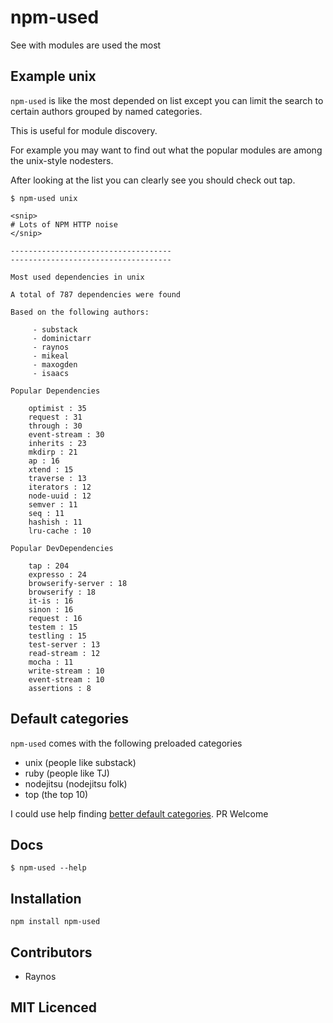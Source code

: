 # npm-used

See with modules are used the most

## Example unix

`npm-used` is like the most depended on list except you can limit the
search to certain authors grouped by named categories.

This is useful for module discovery.

For example you may want to find out what the popular modules are among
the unix-style nodesters.

After looking at the list you can clearly see you should check out
tap.

```
$ npm-used unix

<snip>
# Lots of NPM HTTP noise
</snip>

------------------------------------
------------------------------------

Most used dependencies in unix

A total of 787 dependencies were found

Based on the following authors:

     - substack
     - dominictarr
     - raynos
     - mikeal
     - maxogden
     - isaacs

Popular Dependencies

    optimist : 35
    request : 31
    through : 30
    event-stream : 30
    inherits : 23
    mkdirp : 21
    ap : 16
    xtend : 15
    traverse : 13
    iterators : 12
    node-uuid : 12
    semver : 11
    seq : 11
    hashish : 11
    lru-cache : 10

Popular DevDependencies

    tap : 204
    expresso : 24
    browserify-server : 18
    browserify : 18
    it-is : 16
    sinon : 16
    request : 16
    testem : 15
    testling : 15
    test-server : 13
    read-stream : 12
    mocha : 11
    write-stream : 10
    event-stream : 10
    assertions : 8
```

## Default categories

`npm-used` comes with the following preloaded categories

 - unix (people like substack)
 - ruby (people like TJ)
 - nodejitsu (nodejitsu folk)
 - top (the top 10)

I could use help finding [better default categories][1]. PR Welcome

## Docs

`$ npm-used --help`

## Installation

`npm install npm-used`

## Contributors

 - Raynos

## MIT Licenced

  [1]: https://github.com/Raynos/npm-used/blob/master/lib/getAuthors.js#L3
